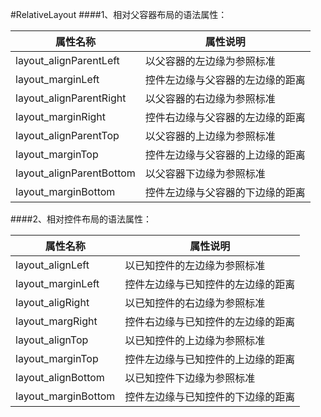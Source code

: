 #RelativeLayout
####1、相对父容器布局的语法属性：

属性名称|属性说明
-------|------
layout_alignParentLeft| 以父容器的左边缘为参照标准
layout_marginLeft |控件左边缘与父容器的左边缘的距离
layout_alignParentRight|以父容器的右边缘为参照标准
layout_marginRight|控件右边缘与父容器的左边缘的距离
layout_alignParentTop|以父容器的上边缘为参照标准
layout_marginTop|控件左边缘与父容器的上边缘的距离
layout_alignParentBottom|以父容器下边缘为参照标准
layout_marginBottom|控件左边缘与父容器的下边缘的距离

####2、相对控件布局的语法属性：

属性名称|属性说明
-------|------
layout_alignLeft| 以已知控件的左边缘为参照标准
layout_marginLeft |控件左边缘与已知控件的左边缘的距离
layout_aligRight|以已知控件的右边缘为参照标准
layout_margRight|控件右边缘与已知控件的左边缘的距离
layout_alignTop|以已知控件的上边缘为参照标准
layout_marginTop|控件左边缘与已知控件的上边缘的距离
layout_alignBottom|以已知控件下边缘为参照标准
layout_marginBottom|控件左边缘与已知控件的下边缘的距离


